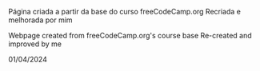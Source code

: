 Página criada a partir da base do curso freeCodeCamp.org
Recriada e melhorada por mim

Webpage created from freeCodeCamp.org's course base
Re-created and improved by me

01/04/2024
